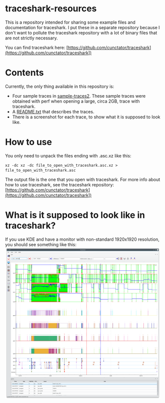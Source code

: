 # traceshark-resources

This is a repository intended for sharing some example files and documentation for traceshark. I put these in a separate repository because I don't want to pollute the traceshark repository with a lot of binary files that are not strictly necessary.

You can find traceshark here:
[https://github.com/cunctator/traceshark](https://github.com/cunctator/traceshark])

# Contents

Currently, the only thing available in this repository is:
 * Four sample traces in [sample-traces2](https://github.com/cunctator/traceshark-resources/tree/master/sample-traces2). These sample traces were obtained with perf when opening a large, circa 2GB, trace with traceshark.
 * A [README.txt](https://raw.githubusercontent.com/cunctator/traceshark-resources/master/sample-traces2/README.txt) that describes the traces.
 * There is a screenshot for each trace, to show what it is supposed to look like.

# How to use

You only need to unpack the files ending with .asc.xz like this:
```
xz -dc xz -dc file_to_open_with_traceshark.asc.xz > file_to_open_with_traceshark.asc
```

The output file is the one that you open with traceshark. For more info about how to use traceshark, see the traceshark repository:
[https://github.com/cunctator/traceshark](https://github.com/cunctator/traceshark])

# What is it supposed to look like in traceshark?

If you use KDE and have a monitor with non-standard 1920x1920 resolution, you should see something like this:
![Screenshot of traceshark](https://raw.githubusercontent.com/cunctator/traceshark-resources/master/sample-traces2/4cpu-ramload/screenshot.png)
